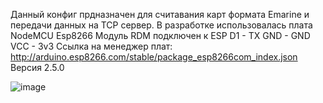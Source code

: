 Данный конфиг прдназначен для считавания карт формата Emarine и передачи данных на TCP сервер.
В разработке использовалась плата NodeMCU Esp8266
Модуль RDM подключен к ESP
D1 - TX
GND - GND
VCC - 3v3
Ссылка на менеджер плат: http://arduino.esp8266.com/stable/package_esp8266com_index.json
Версия 2.5.0

![image](https://github.com/alexfrydr/tcp_client_esp8266/assets/63281155/0c135256-64d1-4d0e-8004-bbb77ed376f4)

